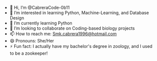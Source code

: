 - 👋 Hi, I’m @CabreraCode-0b11
- 👀 I’m interested in learning Python, Machine-Learning, and Database Design
- 🌱 I’m currently learning Python
- 💞️ I’m looking to collaborate on Coding-based biology projects
- 📫 How to reach me: Smk.cabrera1996@hotmail.com
- 😄 Pronouns: She/Her
- ⚡ Fun fact: I actually have my bachelor's degree in zoology, and I used to be a zookeeper! 

<!---
CabreraCode-0b11/CabreraCode-0b11 is a ✨ special ✨ repository because its `README.md` (this file) appears on your GitHub profile.
You can click the Preview link to take a look at your changes.
--->
